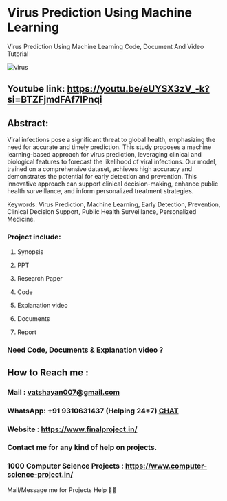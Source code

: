 # Virus Prediction Using Machine Learning
Virus Prediction Using Machine Learning Code, Document And Video Tutorial

![virus](https://github.com/user-attachments/assets/8bf6f1da-ce84-4ade-91ee-16adf26fbe33)

## Youtube link: https://youtu.be/eUYSX3zV_-k?si=BTZFjmdFAf7lPnqi

## Abstract:
Viral infections pose a significant threat to global health, emphasizing the need for accurate and timely prediction. This study proposes a machine learning-based approach for virus prediction, leveraging clinical and biological features to forecast the likelihood of viral infections. Our model, trained on a comprehensive dataset, achieves high accuracy and demonstrates the potential for early detection and prevention. This innovative approach can support clinical decision-making, enhance public health surveillance, and inform personalized treatment strategies.

Keywords: Virus Prediction, Machine Learning, Early Detection, Prevention, Clinical Decision Support, Public Health Surveillance, Personalized Medicine.

### Project include: 

1. Synopsis

2. PPT

3. Research Paper


4. Code

5. Explanation video

6. Documents

7. Report


### Need Code, Documents & Explanation video ? 

## How to Reach me :

### Mail : vatshayan007@gmail.com 

### WhatsApp: +91 9310631437 (Helping 24*7) **[CHAT](https://wa.me/message/CHWN2AHCPMAZK1)** 

### Website : https://www.finalproject.in/

### Contact me for any kind of help on projects.
### 1000 Computer Science Projects : https://www.computer-science-project.in/


Mail/Message me for Projects Help 🙏🏻
